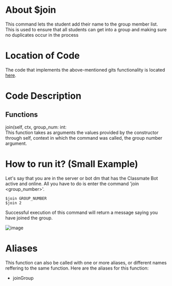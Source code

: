 # About $join
This command lets the student add their name to the group member list. This is used to ensure that all students can get into a group and making sure no duplicates occur in the process

# Location of Code
The code that implements the above-mentioned gits functionality is located [here](https://github.com/SE21-Team2/ClassMateBot/blob/main/cogs/groups.py).

# Code Description
## Functions
join(self, ctx, group_num: int: <br>
This function takes as arguments the values provided by the constructor through self, context in which the command was called, the group number argument.

# How to run it? (Small Example)
Let's say that you are in the server or bot dm that has the Classmate Bot active and online. All you have to do is 
enter the command 'join <group_number>'.
```
$join GROUP_NUMBER
$join 2
```
Successful execution of this command will return a message saying you have joined the group.

![image](https://user-images.githubusercontent.com/32313919/140244316-7fac7ce4-32a7-444d-b8cf-b3b8b2d2dea1.png)

# Aliases

This function can also be called with one or more aliases, or different names reffering to the same function. Here are the aliases for this function:

 - joinGroup
